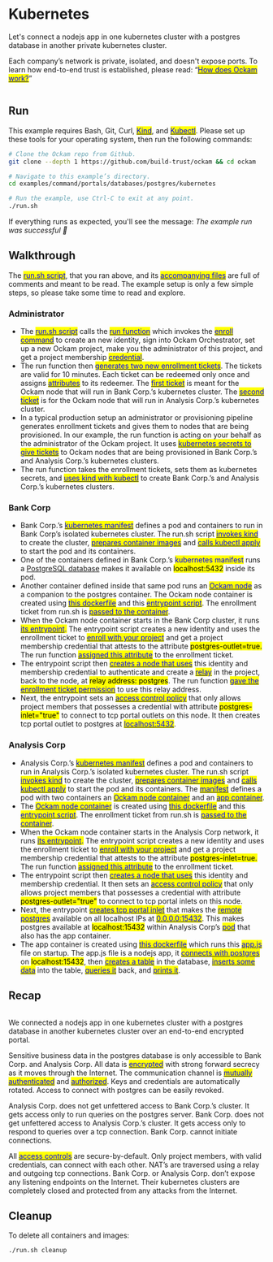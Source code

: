 # Kubernetes

Let's connect a nodejs app in one kubernetes cluster with a postgres database in another private kubernetes cluster.&#x20;

Each company’s network is private, isolated, and doesn't expose ports. To learn how end-to-end trust is established, please read: “[<mark style="color:blue;">How does Ockam work?</mark>](../../../how-does-ockam-work.md)”

<figure><img src="../../../.gitbook/assets/Screenshot 2024-02-13 at 8.50.52 PM.png" alt=""><figcaption></figcaption></figure>

## Run

This example requires Bash, Git, Curl, [<mark style="color:blue;">Kind</mark>](https://kind.sigs.k8s.io/), and [<mark style="color:blue;">Kubectl</mark>](https://kubernetes.io/docs/tasks/tools/#kubectl). Please set up these tools for your operating system, then run the following commands:

```bash
# Clone the Ockam repo from Github.
git clone --depth 1 https://github.com/build-trust/ockam && cd ockam

# Navigate to this example’s directory.
cd examples/command/portals/databases/postgres/kubernetes

# Run the example, use Ctrl-C to exit at any point.
./run.sh
```

If everything runs as expected, you'll see the message: _The example run was successful 🥳_

## Walkthrough

The [<mark style="color:blue;">run.sh script</mark>](https://github.com/build-trust/ockam/blob/develop/examples/command/portals/databases/postgres/kubernetes/run.sh), that you ran above, and its [<mark style="color:blue;">accompanying files</mark>](https://github.com/build-trust/ockam/tree/develop/examples/command/portals/databases/postgres/kubernetes) are full of comments and meant to be read. The example setup is only a few simple steps, so please take some time to read and explore.

### Administrator

* The [<mark style="color:blue;">run.sh script</mark>](https://github.com/build-trust/ockam/tree/develop/examples/command/portals/databases/postgres/kubernetes) calls the [<mark style="color:blue;">run function</mark>](https://github.com/build-trust/ockam/blob/develop/examples/command/portals/databases/postgres/kubernetes/run.sh#L15) which invokes the [<mark style="color:blue;">enroll command</mark>](https://github.com/build-trust/ockam/blob/develop/examples/command/portals/databases/postgres/kubernetes/run.sh#L16-L29) to create an new identity, sign into Ockam Orchestrator, set up a new Ockam project, make you the administrator of this project, and get a project membership [<mark style="color:blue;">credential</mark>](../../../reference/protocols/identities.md#credentials).
* The run function then [<mark style="color:blue;">generates two new enrollment tickets</mark>](https://github.com/build-trust/ockam/blob/develop/examples/command/portals/databases/postgres/kubernetes/run.sh#L31-L49). The tickets are valid for 10 minutes. Each ticket can be redeemed only once and assigns [<mark style="color:blue;">attributes</mark>](../../../reference/protocols/identities.md#credentials) to its redeemer. The [<mark style="color:blue;">first ticket</mark>](https://github.com/build-trust/ockam/blob/develop/examples/command/portals/databases/postgres/kubernetes/run.sh#L31-L40) is meant for the Ockam node that will run in Bank Corp.’s kubernetes cluster. The [<mark style="color:blue;">second ticket</mark>](https://github.com/build-trust/ockam/blob/develop/examples/command/portals/databases/postgres/kubernetes/run.sh#L42-L49) is for the Ockam node that will run in Analysis Corp.’s kubernetes cluster.
* In a typical production setup an administrator or provisioning pipeline generates enrollment tickets and gives them to nodes that are being provisioned. In our example, the run function is acting on your behalf as the administrator of the Ockam project. It uses [<mark style="color:blue;">kubernetes secrets to give tickets</mark>](https://github.com/build-trust/ockam/blob/develop/examples/command/portals/databases/postgres/kubernetes/run.sh#L63-L65) to Ockam nodes that are being provisioned in Bank Corp.’s and Analysis Corp.’s kubernetes clusters.
* The run function takes the enrollment tickets, sets them as kubernetes secrets, and [<mark style="color:blue;">uses kind with kubectl</mark>](https://github.com/build-trust/ockam/blob/develop/examples/command/portals/databases/postgres/kubernetes/run.sh#L51-L91) to create Bank Corp.’s and Analysis Corp.’s kubernetes clusters.

### Bank Corp

* Bank Corp.’s [<mark style="color:blue;">kubernetes manifest</mark>](https://github.com/build-trust/ockam/blob/develop/examples/command/portals/databases/postgres/kubernetes/bank\_corp/pod.yml) defines a pod and containers to run in Bank Corp’s isolated kubernetes cluster. The run.sh script [<mark style="color:blue;">invokes kind</mark>](https://github.com/build-trust/ockam/blob/develop/examples/command/portals/databases/postgres/kubernetes/run.sh#L57) to create the cluster, [<mark style="color:blue;">prepares container images</mark>](https://github.com/build-trust/ockam/blob/develop/examples/command/portals/databases/postgres/kubernetes/run.sh#L60-L61) and [<mark style="color:blue;">calls kubectl apply</mark> ](https://github.com/build-trust/ockam/blob/develop/examples/command/portals/databases/postgres/kubernetes/run.sh#L68)to start the pod and its containers.
* One of the containers defined in Bank Corp.’s <mark style="color:blue;">kubernetes manifest</mark> runs a [PostgreSQL database](https://github.com/build-trust/ockam/blob/develop/examples/command/portals/databases/postgres/kubernetes/bank\_corp/pod.yml#L9-L18) makes it available on <mark style="background-color:yellow;">localhost:5432</mark> inside its pod.
* Another container defined inside that same pod runs an [<mark style="color:blue;">Ockam node</mark>](https://github.com/build-trust/ockam/blob/develop/examples/command/portals/databases/postgres/kubernetes/bank\_corp/pod.yml#L20-L35) as a companion to the postgres container. The Ockam node container is created using [<mark style="color:blue;">this dockerfile</mark>](https://github.com/build-trust/ockam/blob/develop/examples/command/portals/databases/postgres/kubernetes/ockam.dockerfile) and this [<mark style="color:blue;">entrypoint script</mark>](https://github.com/build-trust/ockam/blob/develop/examples/command/portals/databases/postgres/kubernetes/bank\_corp/run\_ockam.sh). The enrollment ticket from run.sh is [<mark style="color:blue;">passed to the container</mark>](https://github.com/build-trust/ockam/blob/develop/examples/command/portals/databases/postgres/kubernetes/bank\_corp/pod.yml#L26-L35).
* When the Ockam node container starts in the Bank Corp cluster, it runs [<mark style="color:blue;">its entrypoint</mark>](https://github.com/build-trust/ockam/blob/develop/examples/command/portals/databases/postgres/kubernetes/bank\_corp/run\_ockam.sh)<mark style="color:blue;">.</mark> The entrypoint script creates a new identity and uses the enrollment ticket to [<mark style="color:blue;">enroll with your project</mark>](https://github.com/build-trust/ockam/blob/develop/examples/command/portals/databases/postgres/kubernetes/bank\_corp/run\_ockam.sh#L6-L19) and get a project membership credential that attests to the attribute <mark style="background-color:yellow;">postgres-outlet=true.</mark> The run function [<mark style="color:blue;">assigned this attribute</mark>](https://github.com/build-trust/ockam/blob/develop/examples/command/portals/databases/postgres/kubernetes/run.sh#L31-L40) to the enrollment ticket.
* The entrypoint script then [<mark style="color:blue;">creates a node that uses</mark>](https://github.com/build-trust/ockam/blob/develop/examples/command/portals/databases/postgres/kubernetes/bank\_corp/run\_ockam.sh#L21-L33) this identity and membership credential to authenticate and create a [<mark style="color:blue;">relay</mark>](../../../reference/protocols/routing.md#relay) in the project, back to the node, at <mark style="background-color:yellow;">relay address: postgres</mark>. The run function [<mark style="color:blue;">gave the enrollment ticket permission</mark>](https://github.com/build-trust/ockam/blob/develop/examples/command/portals/databases/postgres/kubernetes/run.sh#L40C44-L40C60) to use this relay address.
* Next, the entrypoint sets an [<mark style="color:blue;">access control policy</mark>](https://github.com/build-trust/ockam/blob/develop/examples/command/portals/databases/postgres/kubernetes/bank\_corp/run\_ockam.sh#L32C56-L32C91) that only allows project members that possesses a credential with attribute <mark style="background-color:yellow;">postgres-inlet="true"</mark> to connect to tcp portal outlets on this node. It then creates tcp portal outlet to postgres at [<mark style="color:blue;">localhost:5432</mark>](https://github.com/build-trust/ockam/blob/develop/examples/command/portals/databases/postgres/kubernetes/bank\_corp/run\_ockam.sh).

### Analysis Corp

* Analysis Corp.’s [<mark style="color:blue;">kubernetes manifest</mark>](https://github.com/build-trust/ockam/blob/develop/examples/command/portals/databases/postgres/kubernetes/analysis\_corp/pod.yml) defines a pod and containers to run in Analysis Corp.’s isolated kubernetes cluster. The run.sh script [<mark style="color:blue;">invokes kind</mark>](https://github.com/build-trust/ockam/blob/develop/examples/command/portals/databases/postgres/kubernetes/run.sh#L77) to create the cluster, [<mark style="color:blue;">prepares container images</mark>](https://github.com/build-trust/ockam/blob/develop/examples/command/portals/databases/postgres/kubernetes/run.sh#L80-L83) and [<mark style="color:blue;">calls kubectl apply</mark>](https://github.com/build-trust/ockam/blob/develop/examples/command/portals/databases/postgres/kubernetes/run.sh#L90) to start the pod and its containers. The [<mark style="color:blue;">manifest</mark>](https://github.com/build-trust/ockam/blob/develop/examples/command/portals/databases/postgres/kubernetes/analysis\_corp/pod.yml) defines a pod with two containers an [<mark style="color:blue;">Ockam node container</mark>](https://github.com/build-trust/ockam/blob/develop/examples/command/portals/databases/postgres/kubernetes/analysis\_corp/pod.yml#L16-L31) and an [<mark style="color:blue;">app container</mark>](https://github.com/build-trust/ockam/blob/develop/examples/command/portals/databases/postgres/kubernetes/analysis\_corp/pod.yml#L9-L14).
* The [<mark style="color:blue;">Ockam node container</mark>](https://github.com/build-trust/ockam/blob/develop/examples/command/portals/databases/postgres/kubernetes/analysis\_corp/pod.yml#L16-L31) is created using [<mark style="color:blue;">this dockerfile</mark>](https://github.com/build-trust/ockam/blob/develop/examples/command/portals/databases/postgres/kubernetes/ockam.dockerfile) and this [<mark style="color:blue;">entrypoint script</mark>](https://github.com/build-trust/ockam/blob/develop/examples/command/portals/databases/postgres/kubernetes/analysis\_corp/run\_ockam.sh). The enrollment ticket from run.sh is [<mark style="color:blue;">passed to the container</mark>](https://github.com/build-trust/ockam/blob/develop/examples/command/portals/databases/postgres/kubernetes/analysis\_corp/pod.yml#L22-L31).
* When the Ockam node container starts in the Analysis Corp network, it runs [<mark style="color:blue;">its entrypoint</mark>](https://github.com/build-trust/ockam/blob/develop/examples/command/portals/databases/postgres/kubernetes/analysis\_corp/run\_ockam.sh)<mark style="color:blue;">.</mark> The entrypoint script creates a new identity and uses the enrollment ticket to [<mark style="color:blue;">enroll with your project</mark>](https://github.com/build-trust/ockam/blob/develop/examples/command/portals/databases/postgres/kubernetes/analysis\_corp/run\_ockam.sh#L4-L19) and get a project membership credential that attests to the attribute <mark style="background-color:yellow;">postgres-inlet=true.</mark> The run function [<mark style="color:blue;">assigned this attribute</mark>](https://github.com/build-trust/ockam/blob/develop/examples/command/portals/databases/postgres/kubernetes/run.sh#L42-L49) to the enrollment ticket.
* The entrypoint script then [<mark style="color:blue;">creates a node that uses</mark>](https://github.com/build-trust/ockam/blob/develop/examples/command/portals/databases/postgres/kubernetes/analysis\_corp/run\_ockam.sh#L21-L30) this identity and membership credential. It then sets an [<mark style="color:blue;">access control policy</mark>](https://github.com/build-trust/ockam/blob/develop/examples/command/portals/databases/postgres/kubernetes/analysis\_corp/run\_ockam.sh#L29C55-L29C91) that only allows project members that possesses a credential with attribute <mark style="background-color:yellow;">postgres-outlet="true"</mark> to connect to tcp portal inlets on this node.
* Next, the entrypoint [<mark style="color:blue;">creates tcp portal inlet</mark>](https://github.com/build-trust/ockam/blob/develop/examples/command/portals/databases/postgres/kubernetes/analysis\_corp/run\_ockam.sh#L30) that makes the [<mark style="color:blue;">remote postgres</mark>](https://github.com/build-trust/ockam/blob/develop/examples/command/portals/databases/postgres/kubernetes/analysis\_corp/run\_ockam.sh#L30C51-L30C64) available on all localhost IPs at [<mark style="color:blue;">0.0.0.0:15432</mark>](https://github.com/build-trust/ockam/blob/develop/examples/command/portals/databases/postgres/kubernetes/analysis\_corp/run\_ockam.sh#L30C30-L30C50). This makes postgres available at <mark style="background-color:yellow;">localhost:15432</mark> within Analysis Corp’s [<mark style="color:blue;">pod</mark>](https://github.com/build-trust/ockam/blob/develop/examples/command/portals/databases/postgres/kubernetes/analysis\_corp/pod.yml) that also has the app container.
* The app container is created using [<mark style="color:blue;">this dockerfile</mark>](https://github.com/build-trust/ockam/blob/develop/examples/command/portals/databases/postgres/kubernetes/analysis\_corp/app.dockerfile) which runs this [<mark style="color:blue;">app.js</mark>](https://github.com/build-trust/ockam/blob/develop/examples/command/portals/databases/postgres/kubernetes/analysis\_corp/app.js) file on startup. The app.js file is a nodejs app, it [<mark style="color:blue;">connects with postgres</mark>](https://github.com/build-trust/ockam/blob/develop/examples/command/portals/databases/postgres/kubernetes/analysis\_corp/app.js#L3-L27) on <mark style="background-color:yellow;">localhost:15432</mark>, then [<mark style="color:blue;">creates a table</mark>](https://github.com/build-trust/ockam/blob/develop/examples/command/portals/databases/postgres/kubernetes/analysis\_corp/app.js#L41-L42) in the database, [<mark style="color:blue;">inserts some data</mark>](https://github.com/build-trust/ockam/blob/develop/examples/command/portals/databases/postgres/kubernetes/analysis\_corp/app.js#L44-L48) into the table, [<mark style="color:blue;">queries it</mark>](https://github.com/build-trust/ockam/blob/develop/examples/command/portals/databases/postgres/kubernetes/analysis\_corp/app.js#L51) back, and [<mark style="color:blue;">prints it</mark>](https://github.com/build-trust/ockam/blob/develop/examples/command/portals/databases/postgres/kubernetes/analysis\_corp/app.js#L52).

## Recap

<figure><img src="../../../.gitbook/assets/Screenshot 2024-02-13 at 8.50.52 PM (1).png" alt=""><figcaption></figcaption></figure>

We connected a nodejs app in one kubernetes cluster with a postgres database in another kubernetes cluster over an end-to-end encrypted portal.

Sensitive business data in the postgres database is only accessible to Bank Corp. and Analysis Corp. All data is [<mark style="color:blue;">encrypted</mark>](../../../reference/protocols/secure-channels.md) with strong forward secrecy as it moves through the Internet. The communication channel is [<mark style="color:blue;">mutually authenticated</mark>](../../../reference/protocols/secure-channels.md) and [<mark style="color:blue;">authorized</mark>](../../../reference/protocols/access-controls.md). Keys and credentials are automatically rotated. Access to connect with postgres can be easily revoked.

Analysis Corp. does not get unfettered access to Bank Corp.’s cluster. It gets access only to run queries on the postgres server. Bank Corp. does not get unfettered access to Analysis Corp.’s cluster. It gets access only to respond to queries over a tcp connection. Bank Corp. cannot initiate connections.

All [<mark style="color:blue;">access controls</mark>](../../../reference/protocols/access-controls.md) are secure-by-default. Only project members, with valid credentials, can connect with each other. NAT’s are traversed using a relay and outgoing tcp connections. Bank Corp. or Analysis Corp. don’t expose any listening endpoints on the Internet. Their kubernetes clusters are completely closed and protected from any attacks from the Internet.

## Cleanup

To delete all containers and images:

```sh
./run.sh cleanup
```
